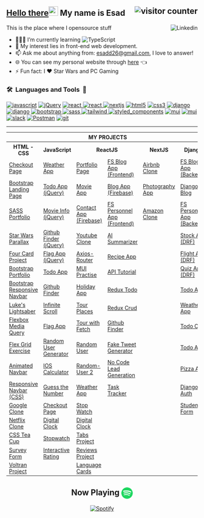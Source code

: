 ## <a href="https://youtu.be/frszEJb0aOo?t=4" ><span>Hello there</span></a><img src="https://media.giphy.com/media/hvRJCLFzcasrR4ia7z/giphy.gif" width="25" height="25"> My name is Esad <img src="https://komarev.com/ghpvc/?username=esadakman" alt="visitor counter" align="right" valign="center" height="28.5"/>

This is the place where I opensource stuff <a href="https://www.linkedin.com/in/esadakman/" target="_blank" rel="noreferrer"> <img  src="https://img.shields.io/badge/-Linkedin-05122A?style=flat&logo=Linkedin&logoColor=blue" alt="Linkedin" height="30" align="right" valign="center" /> </a>

<!-- - 👨🏽‍💻 I’m currently learning jQuery &nbsp;<img  src="https://img.shields.io/badge/-05122A?style=flat&logo=jQuery&logoColor=yellow" alt="jQuery" height="25"/> and NextJS &nbsp;<img  src="./logos/nextjs.png" alt="django" width="20" height="20"/> -->

<!-- - 👨🏽‍💻 I’m currently learning NextJS &nbsp;<img  src="./logos/nextjs.png" alt="jQuery" height="20"/> -->
- 👨🏽‍💻 I’m currently learning <img  src="https://img.shields.io/badge/TypeScript-05122A?style=flat&logo=TypeScript" alt="TypeScript" height="25" style="margin-bottom:-5px"/>
- 🤔 My interest lies in front-end web development.
- 📫 Ask me about anything from: [esadd26@gmail.com](mailto:esadd26@gmail.com), I love to answer!
- 🌐 You can see my personal website through [here](https://esadakman.github.io/) 👈
- ⚡ Fun fact: I :heart: Star Wars and PC Gaming

### <b>🛠️&nbsp;&nbsp;Languages&nbsp;and&nbsp;Tools&nbsp;&nbsp;🚀</b>

<p >    
<a href="https://welcome.js.org/" target="_blank" rel="noreferrer"><img  src="https://img.shields.io/badge/-JavaScript-05122A?style=flat&logo=JavaScript&logoColor=yellow" alt="javascript" height="25"/></a>
<a href="https://jquery.com/" target="_blank" rel="noreferrer"><img  src="https://img.shields.io/badge/-jQuery-05122A?style=flat&logo=jQuery&logoColor=yellow" alt="jQuery" height="25"/></a>
<a href="https://reactjs.org/" target="_blank" rel="noreferrer"><img  src="https://img.shields.io/badge/React-276DC3?style=flat&logo=React&color=05122A" alt="react" height="25"/> </a> 
<a href="https://redux.js.org/" target="_blank" rel="noreferrer"><img  src="https://img.shields.io/badge/Redux-276DC3?style=flat&logo=Redux&logoColor=764ABC&color=05122A" alt="react" height="25"/> </a> 
<a href="https://www.nextjs.org" target="_blank" rel="noreferrer"> <img src="https://img.shields.io/badge/Next.js-05122A?style=flat&logo=Next.js" alt="nextjs" height="25"/></a>
<a href="https://html.com" target="_blank" rel="noreferrer"><img src="https://img.shields.io/badge/HTML5-276DC3?style=flat&logo=HTML5&color=05122A" alt="html5" height="25"/></a> 
<a href="https://www.w3.org/Style/CSS/Overview.en.html" target="_blank" rel="noreferrer"> <img src="https://img.shields.io/badge/CSS3-276DC3?style=flat&logo=CSS3&logoColor=blue&color=05122A" alt="css3" height="25"/></a> 
<a href="https://www.python.org" target="_blank" rel="noreferrer"> <img  src="https://img.shields.io/badge/-Python-05122A?style=flat&logo=python" alt="django"   height="25"/></a>  
<a href="https://www.djangoproject.com/" target="_blank" rel="noreferrer"> <img  src="https://img.shields.io/badge/Django-092E20?style=flat&logo=django" alt="django" height="25"/></a> 
<a href="https://getbootstrap.com/" target="_blank" rel="noreferrer"> <img  src="https://img.shields.io/badge/Bootstrap-276DC3?style=flat&logo=Bootstrap&color=05122A" alt="bootstrap" height="25"/>  
<a href="https://sass-lang.com/" target="_blank" rel="noreferrer"> <img  src="https://img.shields.io/badge/SASS-276DC3?style=flat&logo=SASS&color=05122A" alt="sass" height="25"/> 
<a href="https://tailwindcss.com/" target="_blank" rel="noreferrer"> <img  src="https://img.shields.io/badge/TailwindCSS-276DC3?style=flat&logo=TailwindCSS&color=05122A" alt="tailwind" height="25"/>  
<a href="https://git-scm.com/" target="_blank" rel="noreferrer"></a>
<a href="https://styled-components.com/" rel="noreferrer"> <img src="https://img.shields.io/badge/Styled Components-276DC3?style=flat&logo=StyledComponents&color=05122A" alt="styled_components" height="25"/></a> 
<a href="https://mui.com/" target="_blank" rel="noreferrer"> <img src="https://img.shields.io/badge/MUI-276DC3?style=flat&logo=MUI&color=05122A" alt="mui" height="25"/></a> 
<a href="https://firebase.google.com/" target="_blank" rel="noreferrer"> <img src="https://img.shields.io/badge/Firebase-276DC3?style=flat&logo=Firebase&color=05122A" alt="mui" height="25"/></a> 
<a href="https://www.sqlite.org/index.html" target="_blank" rel="noreferrer"> <img src="https://img.shields.io/badge/SQLite-276DC3?style=flat&logo=SQLite&color=05122A " alt="slack" height="25"/></a>  
<a href="https://www.postman.com/" target="_blank" rel="noreferrer"> <img src="https://img.shields.io/badge/Postman-276DC3?style=flat&logo=Postman&color=05122A" alt="Postman" height="25"/></a> 
<a href="https://git-scm.com" target="_blank" rel="noreferrer"> <img src="https://img.shields.io/badge/Git-276DC3?style=flat&logo=Git&color=05122A" alt="git" height="25"/></a>   
<!-- <a href="https://github.com" target="_blank" rel="noreferrer"> <img src="https://img.shields.io/badge/Github-276DC3?style=flat&logo=GITHUB&color=05122A" alt="gitHub" height="25"/></a>    -->
<!-- <a href="https://gitlab.com" target="_blank" rel="noreferrer"> <img src="https://img.shields.io/badge/Gitlab-276DC3?style=flat&logo=Gitlab&color=05122A" alt="gitlab" height="25"/></a>   
<a href="https://code.visualstudio.com/" target="_blank" rel="noreferrer"> <img src="https://img.shields.io/badge/VS_Code-0078D4?style=flat&logo=visual%20studio%20code&logoColor=blue&color=05122A" alt="visualstudio" height="25"/></a>   
<a href="https://www.linux.org" target="_blank" rel="noreferrer"> <img src="https://img.shields.io/badge/Jira-276DC3?style=flat&logo=Jira&logoColor=blue&color=05122A" alt="linux" height="25"/></a> 
<a href="https://www.linux.org" target="_blank" rel="noreferrer"> <img src="https://img.shields.io/badge/Linux-276DC3?style=flat&logo=Linux&logoColor=white&color=05122A" alt="linux" height="25"/></a>  -->
</p>

<!-- <a href="https://www.postgresql.org/" target="_blank" rel="noreferrer"> <img src="https://img.shields.io/badge/PostgreSQL-276DC3?style=flat&logo=PostgreSQL&color=05122A" alt="slack" height="25"/></a>   -->
<!-- ![Metrics](https://metrics.lecoq.io/esadakman?template=classic&base.header=0&base.activity=0&base.community=0&base.repositories=0&base.metadata=0&languages=1&isocalendar=1&base=header%2C%20activity%2C%20community%2C%20repositories%2C%20metadata&base.indepth=false&base.hireable=false&base.skip=false&isocalendar=false&isocalendar.duration=full-year&languages=false&languages.ignored=procfile&languages.limit=8&languages.threshold=0%25&languages.other=false&languages.colors=github&languages.aliases=Jupyter%20Notebook%3APython&languages.sections=most-used&languages.indepth=false&languages.analysis.timeout=15&languages.categories=markup%2C%20programming&languages.recent.categories=markup%2C%20programming&languages.recent.load=300&languages.recent.days=14&config.timezone=Europe%2FIstanbul&config.display=large) -->

---

<div align='center'>
<table>
  <tr>
      <th colspan="6">MY PROJECTS</th>
  </tr>
  <tr > 
      <th>HTML - CSS</th>
      <th>JavaScript</th>  
      <th colspan=2 >ReactJS</th>    
      <th>NextJS</th>  
      <th>Django</th>  
  </tr>

  <tr>
    <td><a href="https://github.com/esadakman/html-checkout-form" >Checkout Page</a></td>
    <td><a href="https://github.com/esadakman/javascript-weather-app" >Weather App</a></td>
    <td><a href="https://github.com/esadakman/esadakman.github.io" >Portfolio Page </a></td>
    <td><a href="https://github.com/esadakman/fs-reactjs-blog-app">FS Blog App (Frontend) </a></td>
    <td><a href="https://github.com/esadakman/nextjs-airbnb-clone">Airbnb Clone </a></td>
    <td><a href="https://github.com/esadakman/fs-blog-app-django-drf" >FS Blog App (Backend)</a></td> 
  </tr>

  <tr>
    <td><a href="https://github.com/esadakman/html-bootstrap-landing-page" >Bootstrap Landing Page</a></td> 
    <td><a href="https://github.com/esadakman/jquery-todo-app" >Todo App (jQuery)</a></td>
    <td><a href="https://github.com/esadakman/reactjs-movie-app" >Movie App</a></td>
    <td><a href="https://github.com/esadakman/reactjs-fireblog" >Blog App (Firebase)</a></td> 
    <td><a href="https://github.com/esadakman/nextjs-amazon-clone" >Photography App
</a></td>
    <td><a href="https://github.com/esadakman/django-blog-app" >Django Blog</a></td>
  </tr>
  
  <tr>
    <td><a href="https://github.com/esadakman/html-sass-portfolio-project" >SASS Portfolio</a></td>
    <td><a href="https://github.com/esadakman/jQuery-movie-info-app" >Movie Info (jQuery)</a></td>
    <td><a href="https://github.com/esadakman/reactjs-fireContact" >Contact App (Firebase)</a></td>
    <td><a href="https://github.com/esadakman/reactjs-personnel-app-frontend" >FS Personnel App (Frontend)</a></td>
    <td><a href="https://github.com/esadakman/nextjs-amazon-clone" >Amazon Clone</a></td>
    <td><a href="https://github.com/esadakman/django-personnel-app-backend" >FS Personnel App (Backend)</a></td>
  </tr>
  
  <tr>
    <td><a href="https://github.com/esadakman/html-starwars-parallax" >Star Wars Parallax </a></td>
    <td><a href="https://github.com/esadakman/jQuery-github-finder" >Github Finder (jQuery)</a></td>
    <td><a href="https://github.com/esadakman/reactjs-youtube-clone" >Youtube Clone</a></td>
    <td><a href="https://github.com/esadakman/reactjs-ai-summarizer" >AI Summarizer</a></td>
    <td><a href="" > </a></td>
    <td><a href="https://github.com/esadakman/django-stock-app" >Stock App (DRF)</a></td>
  </tr>
  
  <tr>
    <td><a href="https://github.com/esadakman/html-four-card-feature" >Four Card Project</a></td>
    <td><a href="https://github.com/esadakman/jQuery-flag-app" >Flag App (jQuery) </a></td>
    <td><a href="https://github.com/esadakman/reactjs-axios-router" >Axios-Router</a></td>
    <td><a href="https://github.com/esadakman/reactjs-recipe-app" >Recipe App</a></td>
    <td><a href="" > </a></td>
    <td><a href="https://github.com/esadakman/django-flight-app" >Flight App (DRF)</a></td>
  </tr>
  
  <tr>
    <td><a href="https://github.com/esadakman/html-bootstrap-portfolio" >Bootstrap Portfolio</a></td> 
    <td><a href="https://github.com/esadakman/javascript-todo-app" >Todo App</a></td> 
    <td><a href="https://github.com/esadakman/reactjs-mui-example" >MUI Practise </a></td>
    <td><a href="https://github.com/esadakman/reactjs-api-tutorial" >API Tutorial </a></td>
    <td><a href="" > </a></td>
    <td><a href="https://github.com/esadakman/django-quiz-app" >Quiz App (DRF)</a></td>
  </tr>
  
  <tr>
    <td><a href="https://github.com/esadakman/html-bootstrap-responsive-navbar">Bootstrap Responsive Navbar</a></td>
    <td><a href="https://github.com/esadakman/javascript-github-searcher" >Github Finder</a></td>
    <td><a href="https://github.com/esadakman/reactjs-holidaysApp" >Holiday App</a></td>
    <td><a href="https://github.com/esadakman/reactjs-redux-todo" >Redux Todo</a></td>
    <td><a href="" > </a></td>
    <td><a href="https://github.com/esadakman/django-auth-todo" >Todo Auth</a></td>
  </tr>
  
  <tr>
    <td><a href="https://github.com/esadakman/html-lukes-lightsaber">Luke's Lightsaber</a></td>
    <td><a href="https://github.com/esadakman/javascript-infinite-scroll">Infinite Scroll </a></td>
    <td><a href="https://github.com/esadakman/reactjs-tour-places" >Tour Places</a></td>
    <td><a href="https://github.com/esadakman/reactjs-redux-crud" >Redux Crud</a></td>
    <td><a href="" > </a></td>
    <td><a href="https://github.com/esadakman/django-weather-app" >Weather App</a></td>
  </tr>

  <tr>  
    <td><a href="https://github.com/esadakman/html-media-query-exercise" >Flexbox Media Query</a></td>
    <td><a href="https://github.com/esadakman/javascript-flag-app" >Flag App</a></td>
    <td><a href="https://github.com/esadakman/reactjs-tour-project" >Tour with Fetch </a></td>
    <td><a href="https://github.com/esadakman/reactjs-github-finder" >Github Finder</a></td>
    <td><a href="" > </a></td>
    <td><a href="https://github.com/esadakman/django-todo-CBV" >Todo CBV</a></td>
  </tr>
  
  <tr>
    <td><a href="https://github.com/esadakman/html-flex-grid-exercise" >Flex Grid Exercise</a></td>
    <td><a href="https://github.com/esadakman/javascript-random-user-generator" >Random User Generator</a></td>
    <td><a href="https://github.com/esadakman/reactjs-random-user" >Random User</a></td>
    <td><a href="https://github.com/esadakman/reactjs-tweet-generator" >Fake Tweet Generator</a></td>
    <td><a href="" > </a></td>
    <td><a href="https://github.com/esadakman/django_todo" >Todo App</a></td>
  </tr>
  
  <tr>
    <td><a href="https://github.com/esadakman/html-animated-navbar" >Animated Navbar</a></td> 
    <td><a href="https://github.com/esadakman/javascript-ios-calculator" >IOS Calculator</a></td> 
    <td><a href="https://github.com/esadakman/reactjs-random-user-2" >Random-User 2</a></td>
    <td><a href="https://github.com/esadakman/reactjs-no-code-lead-generation" >No Code Lead Generation</a></td>
    <td><a href="" > </a></td>
    <td><a href="https://github.com/esadakman/django-pizza-app" >Pizza App</a></td>
  </tr>
  
  <tr>
    <td><a href="https://github.com/esadakman/html-navbar-responsive" >Responsive Navbar (CSS)</a></td>
    <td><a href="https://github.com/esadakman/javascript-guess-the-number" >Guess the Number </a></td>
    <td><a href="https://github.com/esadakman/reactjs-weather-app" >Weather App </a></td>
    <td><a href="https://github.com/esadakman/reactjs-task-tracker" >Task Tracker</a></td>
    <td><a href="" > </a></td>
    <td><a href="https://github.com/esadakman/django-auth" >Django Auth</a></td> 
  </tr>
  
  <tr>
    <td><a href="https://github.com/esadakman/html-google-clone" >Google Clone</a></td> 
    <td><a href="https://github.com/esadakman/javascript-shopping-cart" >Checkout Page</a></td>
    <td><a href="https://github.com/esadakman/reactjs-stop-watch" >Stop Watch</a></td>
    <td><a href="" > </a></td>
    <td><a href="" > </a></td>
    <td><a href="https://github.com/esadakman/django_crud_project" >Student Form</a></td> 
  </tr>
  
  <tr>
    <td><a href="https://github.com/esadakman/html-netflix-clone" >Netflix Clone</a></td>
    <td><a href="https://github.com/esadakman/javascript-digital-clock" >Digital Clock</a></td>
    <td><a href="https://github.com/esadakman/reactjs-digital-clock" >Digital Clock</a></td>
    <td><a href="" > </a></td>
    <td><a href="" > </a></td>
    <td><a href="" > </a></td>
  </tr>
  
  <tr>
    <td><a href="https://github.com/esadakman/html-css-tea-cup" >CSS Tea Cup</a></td> 
    <td><a href="https://github.com/esadakman/javascript-stop-watch" >Stopwatch</a></td>
    <td><a href="https://github.com/esadakman/reactjs-tabs-project" >Tabs Project</a></td>
    <td><a href="" > </a></td>
    <td><a href="" > </a></td>
    <td><a href="" > </a></td>
  </tr>

  <tr>
    <td><a href="https://github.com/esadakman/html-survey-form" >Survey Form</a></td>
    <td><a href="https://github.com/esadakman/javascript-interactive-rating"  rel="noreferrer">Interactive Rating</a></td> 
    <td><a href="https://github.com/esadakman/reactjs-reviews-project" >Reviews Project</a></td>
    <td><a href="" > </a></td>
    <td><a href="" > </a></td>
    <td><a href="" > </a></td>
  </tr>

  <tr>
    <td><a href="https://github.com/esadakman/html-voltran-page" >Voltran Project</a></td> 
    <td><a href="" > </a></td>
    <td><a href="https://github.com/esadakman/reactjs-lang-cards" >Language Cards</a></td>
    <td><a href="" > </a></td>
    <td><a href="" > </a></td>
    <td><a href="" > </a></td>
  </tr>

</table>
</div>

<div align="center">

## Now Playing <img src="./logos/spotify.png" align="center" valign="center" width="30" height="30">

[![Spotify](https://spotify-now-playing-esadakman.vercel.app/api/spotify?background_color=0d1117&border_color=ffffff)](https://open.spotify.com/user/215d3sm5u7debtsq4sywdrvwa)

</div>
